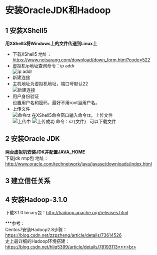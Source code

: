 # 安装OracleJDK和Hadoop
## 1 安装XShell5
**用XShell5将Windows上的文件传送到Linux上**<br>
* 下载XShell5 地址：https://www.netsarang.com/download/down_form.html?code=522<br>
* 虚拟机ip地址查询命令：ip addr<br>
![ip addr]()
* 新建连接<br>
 * 主机地址为虚拟机地址，端口号默认22<br>
 ![新建连接]()
 * 用户身份验证<br>
 设置用户名和密码，最好不用root当用户名。<br>
 * 上传文件<br>
 ![命令rz]()
 在XShell5命令窗口输入命令rz，上传文件<br>
 ![上传中]()
 ![上传成功]()
 命令：sz{文件}   可以下载文件<br>
## 2 安装Oracle JDK
**两台虚拟机安装JDK并配置JAVA_HOME**<br>
下载jdk rmp包 地址：http://www.oracle.com/technetwork/java/javase/downloads/index.html<br>
## 3 建立信任关系
## 4 安装Hadoop-3.1.0
下载3.1.0 binary包：http://hadoop.apache.org/releases.html

***参考：<br>
Centos7安装Hadoop2.8步骤：https://blog.csdn.net/zzpzheng/article/details/73614526<br>
 史上最详细的Hadoop环境搭建：https://blog.csdn.net/hliq5399/article/details/78193113***<br>
